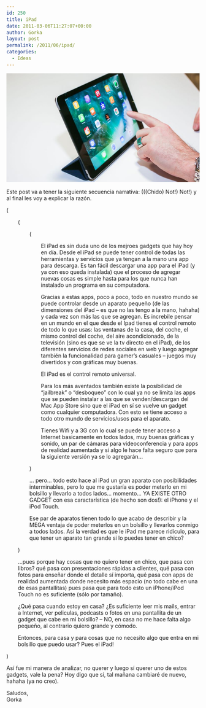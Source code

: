```yaml
---
id: 250
title: iPad
date: 2011-03-06T11:27:07+00:00
author: Gorka
layout: post
permalink: /2011/06/ipad/
categories:
  - Ideas
---
```

<img style="margin: auto;" src="/public/img/2011/03/ipad.jpg" alt="iPad" />

<p>Este post va a tener la siguiente secuencia narrativa: (((Chido) Not!) Not!) y al final les voy a explicar la razón.</p>
<p>(</p>
<p style="padding-left: 30px;">(</p>
<p style="padding-left: 60px;">(</p>
<p style="padding-left: 90px;">El iPad es sin duda uno de los mejroes gadgets que hay hoy en día. Desde el iPad se puede tener control de todas las herramientas y servicios que ya tengan a la mano una app para descarga. Es tan fácil descargar una app para el iPad (y ya con eso queda instalada) que el proceso de agregar nuevas cosas es simple hasta para los que nunca han instalado un programa en su computadora.</p>
<p style="padding-left: 90px;">Gracias a estas apps, poco a poco, todo en nuestro mundo se puede controlar desde un aparato pequeño (de las dimensiones del iPad – es que no las tengo a la mano, hahaha) y cada vez son más las que se agregan. Es increbile pensar en un mundo en el que desde el Ipad tienes el control remoto de todo lo que usas: las ventanas de la casa, del coche, el mismo control del coche, del aire acondicionado, de la televisión (sino es que se ve la tv directo en el iPad), de los diferentes servicios de redes sociales en web y luego agregar también la funcionalidad para gamer’s casuales – juegos muy divertidos y con gráficas muy buenas.</p>
<p style="padding-left: 90px;">El iPad es el control remoto universal.</p>
<p style="padding-left: 90px;">Para los más aventados también existe la posibilidad de “jailbreak” o “desboqueo” con lo cual ya no se limita las apps que se pueden instalar a las que se venden/descargan del Mac App Store sino que el iPad en sí se vuelve un gadget como cualquier computadora. Con esto se tiene acceso a todo otro mundo de servicios/usos para el aparato.</p>
<p style="padding-left: 90px;">Tienes Wifi y a 3G con lo cual se puede tener acceso a Internet basicamente en todos lados, muy buenas gráficas y sonido, un par de cámaras para videoconferencia y para apps de realidad aumentada y si algo le hace falta seguro que para la siguiente versión ya se lo agregarán…</p>
<p style="padding-left: 60px;">)</p>
<p style="padding-left: 60px;">… pero… todo esto hace al iPad un gran aparato con posibilidades interminables, pero lo que me gustaría es poder meterlo en mi bolsillo y llevarlo a todos lados… momento… YA EXISTE OTRO GADGET con esa caractarística (de hecho son dos!): el iPhone y el iPod Touch.</p>
<p style="padding-left: 60px;">Ese par de aparatos tienen todo lo que acabo de describir y la MEGA ventaja de poder meterlos en un bolsillo y llevarlos conmigo a todos lados. Así la verdad es que le iPad me parece ridículo, para que tener un aparato tan grande si lo puedes tener en chico?</p>
<p style="padding-left: 30px;">)</p>
<p style="padding-left: 30px;">…pues porque hay cosas que no quiero tener en chico, que pasa con libros? qué pasa con presentaciones rápidas a clientes, qué pasa con fotos para enseñar donde el detalle sí importa, qué pasa con apps de realidad aumentada donde necesito más espacio (no todo cabe en una de esas pantallitas) pues pasa que para todo esto un iPhone/iPod Touch no es suficiente (sólo por tamaño).</p>
<p style="padding-left: 30px;">¿Qué pasa cuando estoy en casa? ¿Es suficiente leer mis mails, entrar a Internet, ver peliculas, podcasts o fotos en una pantallita de un gadget que cabe en mi bolsillo? – NO, en casa no me hace falta algo pequeño, al contrario quiero grande y cómodo.</p>
<p style="padding-left: 30px;">Entonces, para casa y para cosas que no necesito algo que entra en mi bolsillo que puedo usar? Pues el iPad!</p>
<p>)</p>
<p>Así fue mi manera de analizar, no querer y luego sí querer uno de estos gadgets, vale la pena? Hoy digo que sí, tal mañana cambiaré de nuevo, hahaha (ya no creo).</p>
<p>Saludos,<br>
Gorka</p>

